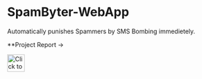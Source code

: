 # SpamByter-WebApp
Automatically punishes Spammers by SMS Bombing immedietely.

**Project Report -> 

[<img alt="Click to View Documentation" width="40px" src="https://upload.wikimedia.org/wikipedia/commons/6/66/Google_Docs_2020_Logo.svg" />](https://docs.google.com/document/d/1r_er9k7d_b4UMrY6OsFJueg3IBvo9kiwZFKC8730iG4/edit?usp=sharing)
